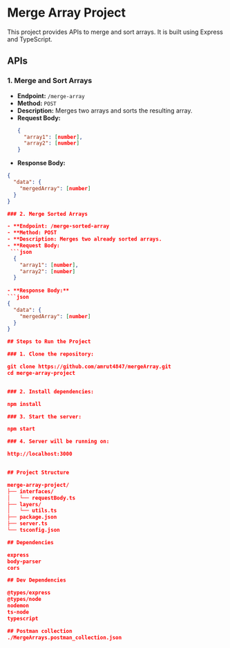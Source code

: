 # Merge Array Project

This project provides APIs to merge and sort arrays. It is built using Express and TypeScript.

## APIs

### 1. Merge and Sort Arrays

- **Endpoint:** `/merge-array`
- **Method:** `POST`
- **Description:** Merges two arrays and sorts the resulting array.
- **Request Body:**
  ```json
  {
    "array1": [number],
    "array2": [number]
  }
  
- **Response Body:**
```json
{
  "data": {
    "mergedArray": [number]
  }
}

### 2. Merge Sorted Arrays

- **Endpoint: /merge-sorted-array
- **Method: POST
- **Description: Merges two already sorted arrays.
- **Request Body:
 ```json
  {
    "array1": [number],
    "array2": [number]
  }
  
- **Response Body:**
```json
{
  "data": {
    "mergedArray": [number]
  }
}

## Steps to Run the Project

### 1. Clone the repository:

git clone https://github.com/amrut4847/mergeArray.git
cd merge-array-project


### 2. Install dependencies:

npm install

### 3. Start the server:

npm start

### 4. Server will be running on:

http://localhost:3000


## Project Structure

merge-array-project/
├── interfaces/
│   └── requestBody.ts
├── layers/
│   └── utils.ts
├── package.json
├── server.ts
└── tsconfig.json

## Dependencies

express
body-parser
cors

## Dev Dependencies

@types/express
@types/node
nodemon
ts-node
typescript

## Postman collection 
./MergeArrays.postman_collection.json
